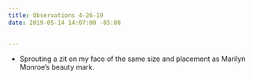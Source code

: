 ```yaml
---
title: Observations 4-26-19
date: 2019-05-14 14:07:00 -05:00


---
```


- Sprouting a zit on my face of the same size and placement as Marilyn Monroe’s beauty mark.